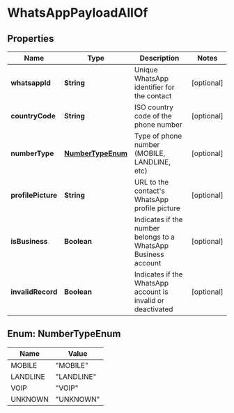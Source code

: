 

# WhatsAppPayloadAllOf


## Properties

| Name | Type | Description | Notes |
|------------ | ------------- | ------------- | -------------|
|**whatsappId** | **String** | Unique WhatsApp identifier for the contact |  [optional] |
|**countryCode** | **String** | ISO country code of the phone number |  [optional] |
|**numberType** | [**NumberTypeEnum**](#NumberTypeEnum) | Type of phone number (MOBILE, LANDLINE, etc) |  [optional] |
|**profilePicture** | **String** | URL to the contact&#39;s WhatsApp profile picture |  [optional] |
|**isBusiness** | **Boolean** | Indicates if the number belongs to a WhatsApp Business account |  [optional] |
|**invalidRecord** | **Boolean** | Indicates if the WhatsApp account is invalid or deactivated |  [optional] |



## Enum: NumberTypeEnum

| Name | Value |
|---- | -----|
| MOBILE | &quot;MOBILE&quot; |
| LANDLINE | &quot;LANDLINE&quot; |
| VOIP | &quot;VOIP&quot; |
| UNKNOWN | &quot;UNKNOWN&quot; |



